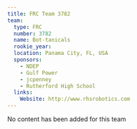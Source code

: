 ```yaml
---
title: FRC Team 3782
team:
  type: FRC
  number: 3782
  name: Bot-tanicals
  rookie_year: 
  location: Panama City, FL, USA
  sponsors:
    - NDEP
    - Gulf Power
    - jcpenney
    - Rutherford High School
  links:
    Website: http://www.rhsrobotics.com
---
```

No content has been added for this team